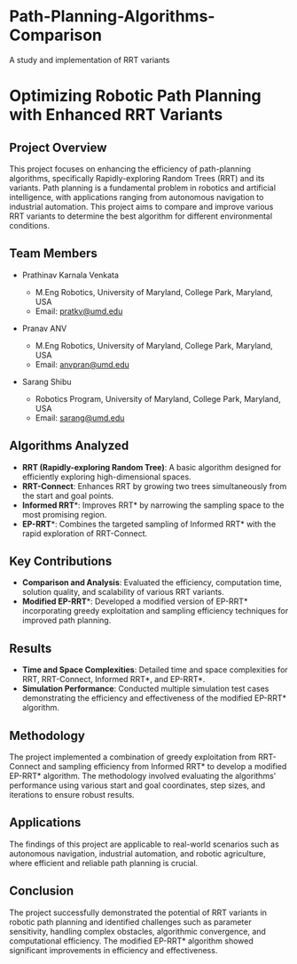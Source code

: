 # Path-Planning-Algorithms-Comparison
A study and implementation of RRT variants
# Optimizing Robotic Path Planning with Enhanced RRT Variants

## Project Overview

This project focuses on enhancing the efficiency of path-planning algorithms, specifically Rapidly-exploring Random Trees (RRT) and its variants. Path planning is a fundamental problem in robotics and artificial intelligence, with applications ranging from autonomous navigation to industrial automation. This project aims to compare and improve various RRT variants to determine the best algorithm for different environmental conditions.

## Team Members

- Prathinav Karnala Venkata
  - M.Eng Robotics, University of Maryland, College Park, Maryland, USA
  - Email: pratkv@umd.edu

- Pranav ANV
  - M.Eng Robotics, University of Maryland, College Park, Maryland, USA
  - Email: anvpran@umd.edu

- Sarang Shibu
  - Robotics Program, University of Maryland, College Park, Maryland, USA
  - Email: sarang@umd.edu

## Algorithms Analyzed

- **RRT (Rapidly-exploring Random Tree)**: A basic algorithm designed for efficiently exploring high-dimensional spaces.
- **RRT-Connect**: Enhances RRT by growing two trees simultaneously from the start and goal points.
- **Informed RRT***: Improves RRT* by narrowing the sampling space to the most promising region.
- **EP-RRT***: Combines the targeted sampling of Informed RRT* with the rapid exploration of RRT-Connect.

## Key Contributions

- **Comparison and Analysis**: Evaluated the efficiency, computation time, solution quality, and scalability of various RRT variants.
- **Modified EP-RRT***: Developed a modified version of EP-RRT* incorporating greedy exploitation and sampling efficiency techniques for improved path planning.

## Results

- **Time and Space Complexities**: Detailed time and space complexities for RRT, RRT-Connect, Informed RRT*, and EP-RRT*.
- **Simulation Performance**: Conducted multiple simulation test cases demonstrating the efficiency and effectiveness of the modified EP-RRT* algorithm.

## Methodology

The project implemented a combination of greedy exploitation from RRT-Connect and sampling efficiency from Informed RRT* to develop a modified EP-RRT* algorithm. The methodology involved evaluating the algorithms' performance using various start and goal coordinates, step sizes, and iterations to ensure robust results.

## Applications

The findings of this project are applicable to real-world scenarios such as autonomous navigation, industrial automation, and robotic agriculture, where efficient and reliable path planning is crucial.

## Conclusion

The project successfully demonstrated the potential of RRT variants in robotic path planning and identified challenges such as parameter sensitivity, handling complex obstacles, algorithmic convergence, and computational efficiency. The modified EP-RRT* algorithm showed significant improvements in efficiency and effectiveness.



